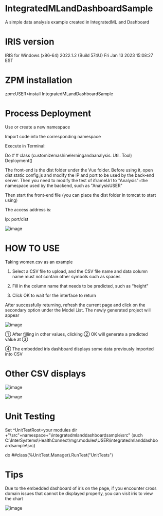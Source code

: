 # IntegratedMLandDashboardSample

A simple data analysis example created in IntegratedML and Dashboard

# IRIS version 

IRIS for Windows (x86-64) 2022.1.2 (Build 574U) Fri Jan 13 2023 15:08:27 EST

# ZPM installation

zpm:USER>install IntegratedMLandDashboardSample

# Process Deployment 


Use or create a new namespace

Import code into the corresponding namespace

Execute in Terminal:

Do # # class (customizemashinelerningandaanalysis. Util. Tool) Deployment()

The front-end is the dist folder under the Vue folder. Before using it, open dist static config.js and modify the IP and port to be used by the back-end server. Then you need to modify the test of iframeUrl to "Analysis"+the namespace used by the backend, such as "AnalysisUSER"

Then start the front-end file (you can place the dist folder in tomcat to start using)

The access address is:

Ip: port/dist


![image](https://github.com/cangjiujiu/IntegratedMLandDashboardSample/assets/124135718/323ada13-d45e-4b3b-a451-165dec5ffcce)


# HOW TO USE

Taking women.csv as an example

1. Select a CSV file to upload, and the CSV file name and data column name must not contain other symbols such as spaces

2. Fill in the column name that needs to be predicted, such as “height”

3. Click OK to wait for the interface to return

After successfully returning, refresh the current page and click on the secondary option under the Model List. The newly generated project will appear

![image](https://github.com/cangjiujiu/IntegratedMLandDashboardSample/assets/124135718/1c406a3a-758d-497d-a42e-eda648a62b6c)

① After filling in other values, clicking ② OK will generate a predicted value at ③

④ The embedded iris dashboard displays some data previously imported into CSV


# Other CSV displays


![image](https://github.com/cangjiujiu/IntegratedMLandDashboardSample/assets/124135718/e9334c6c-a8b3-4aff-9570-d914d5d796c0)

![image](https://github.com/cangjiujiu/IntegratedMLandDashboardSample/assets/124135718/76a73470-c395-492e-bbe6-a6c602dd92c0)

# Unit Testing

  Set ^UnitTestRoot=your modules dir +"\src"+namespace+"\integratedmlanddashboardsample\src" (such C:\InterSystems\HealthConnect\mgr\.modules\USER\integratedmlanddashboardsample\src)

  do ##class(%UnitTest.Manager).RunTest("UnitTests")

# Tips

Due to the embedded dashboard of iris on the page, if you encounter cross domain issues that cannot be displayed properly, you can visit iris to view the chart

![image](https://github.com/cangjiujiu/IntegratedMLandDashboardSample/assets/124135718/d527f988-4703-40a2-ad48-d05c842b0c7d)


